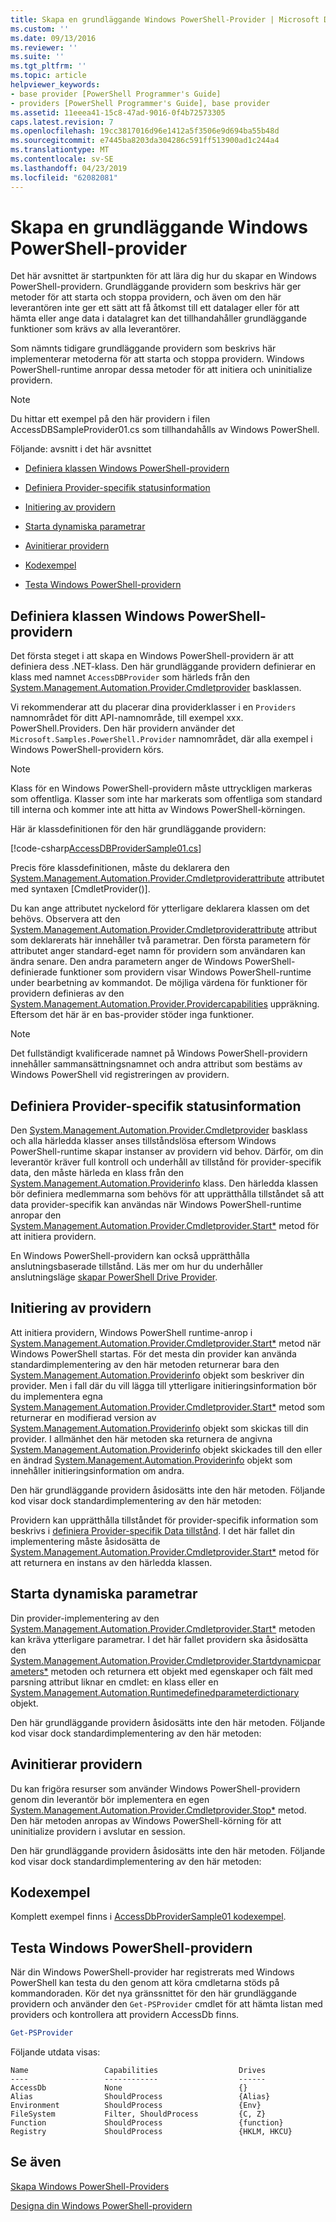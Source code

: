 ```yaml
---
title: Skapa en grundläggande Windows PowerShell-Provider | Microsoft Docs
ms.custom: ''
ms.date: 09/13/2016
ms.reviewer: ''
ms.suite: ''
ms.tgt_pltfrm: ''
ms.topic: article
helpviewer_keywords:
- base provider [PowerShell Programmer's Guide]
- providers [PowerShell Programmer's Guide], base provider
ms.assetid: 11eeea41-15c8-47ad-9016-0f4b72573305
caps.latest.revision: 7
ms.openlocfilehash: 19cc3817016d96e1412a5f3506e9d694ba55b48d
ms.sourcegitcommit: e7445ba8203da304286c591ff513900ad1c244a4
ms.translationtype: MT
ms.contentlocale: sv-SE
ms.lasthandoff: 04/23/2019
ms.locfileid: "62082081"
---
```

# <a name="creating-a-basic-windows-powershell-provider"></a>Skapa en grundläggande Windows PowerShell-provider

Det här avsnittet är startpunkten för att lära dig hur du skapar en Windows PowerShell-providern. Grundläggande providern som beskrivs här ger metoder för att starta och stoppa providern, och även om den här leverantören inte ger ett sätt att få åtkomst till ett datalager eller för att hämta eller ange data i datalagret kan det tillhandahåller grundläggande funktioner som krävs av alla leverantörer.

Som nämnts tidigare grundläggande providern som beskrivs här implementerar metoderna för att starta och stoppa providern. Windows PowerShell-runtime anropar dessa metoder för att initiera och uninitialize providern.

> [!NOTE]
> Du hittar ett exempel på den här providern i filen AccessDBSampleProvider01.cs som tillhandahålls av Windows PowerShell.

Följande: avsnitt i det här avsnittet

- [Definiera klassen Windows PowerShell-providern](#Defining-the-Windows-PowerShell-Provider-Class)

- [Definiera Provider-specifik statusinformation](#Defining-Provider-Specific-State-Information)

- [Initiering av providern](#Initializing-the-Provider)

- [Starta dynamiska parametrar](#Start-Dynamic-Parameters)

- [Avinitierar providern](#Uninitializing-the-Provider)

- [Kodexempel](#Code-Sample)

- [Testa Windows PowerShell-providern](#Testing-the-Windows-PowerShell-Provider)

## <a name="defining-the-windows-powershell-provider-class"></a>Definiera klassen Windows PowerShell-providern

Det första steget i att skapa en Windows PowerShell-providern är att definiera dess .NET-klass. Den här grundläggande providern definierar en klass med namnet `AccessDBProvider` som härleds från den [System.Management.Automation.Provider.Cmdletprovider](/dotnet/api/System.Management.Automation.Provider.CmdletProvider) basklassen.

Vi rekommenderar att du placerar dina providerklasser i en `Providers` namnområdet för ditt API-namnområde, till exempel xxx. PowerShell.Providers. Den här providern använder det `Microsoft.Samples.PowerShell.Provider` namnområdet, där alla exempel i Windows PowerShell-providern körs.

> [!NOTE]
> Klass för en Windows PowerShell-providern måste uttryckligen markeras som offentliga. Klasser som inte har markerats som offentliga som standard till interna och kommer inte att hitta av Windows PowerShell-körningen.

Här är klassdefinitionen för den här grundläggande providern:

[!code-csharp[AccessDBProviderSample01.cs](../../powershell-sdk-samples/SDK-2.0/csharp/AccessDBProviderSample01/AccessDBProviderSample01.cs#L23-L24 "AccessDBProviderSample01.cs")]

Precis före klassdefinitionen, måste du deklarera den [System.Management.Automation.Provider.Cmdletproviderattribute](/dotnet/api/System.Management.Automation.Provider.CmdletProviderAttribute) attributet med syntaxen [CmdletProvider()].

Du kan ange attributet nyckelord för ytterligare deklarera klassen om det behövs. Observera att den [System.Management.Automation.Provider.Cmdletproviderattribute](/dotnet/api/System.Management.Automation.Provider.CmdletProviderAttribute) attribut som deklarerats här innehåller två parametrar. Den första parametern för attributet anger standard-eget namn för providern som användaren kan ändra senare. Den andra parametern anger de Windows PowerShell-definierade funktioner som providern visar Windows PowerShell-runtime under bearbetning av kommandot. De möjliga värdena för funktioner för providern definieras av den [System.Management.Automation.Provider.Providercapabilities](/dotnet/api/System.Management.Automation.Provider.ProviderCapabilities) uppräkning. Eftersom det här är en bas-provider stöder inga funktioner.

> [!NOTE]
> Det fullständigt kvalificerade namnet på Windows PowerShell-providern innehåller sammansättningsnamnet och andra attribut som bestäms av Windows PowerShell vid registreringen av providern.

## <a name="defining-provider-specific-state-information"></a>Definiera Provider-specifik statusinformation

Den [System.Management.Automation.Provider.Cmdletprovider](/dotnet/api/System.Management.Automation.Provider.CmdletProvider) basklass och alla härledda klasser anses tillståndslösa eftersom Windows PowerShell-runtime skapar instanser av providern vid behov. Därför, om din leverantör kräver full kontroll och underhåll av tillstånd för provider-specifik data, den måste härleda en klass från den [System.Management.Automation.Providerinfo](/dotnet/api/System.Management.Automation.ProviderInfo) klass. Den härledda klassen bör definiera medlemmarna som behövs för att upprätthålla tillståndet så att data provider-specifik kan användas när Windows PowerShell-runtime anropar den [System.Management.Automation.Provider.Cmdletprovider.Start*](/dotnet/api/System.Management.Automation.Provider.CmdletProvider.Start) metod för att initiera providern.

En Windows PowerShell-providern kan också upprätthålla anslutningsbaserade tillstånd. Läs mer om hur du underhåller anslutningsläge [skapar PowerShell Drive Provider](./creating-a-windows-powershell-drive-provider.md).

## <a name="initializing-the-provider"></a>Initiering av providern

Att initiera providern, Windows PowerShell runtime-anrop i [System.Management.Automation.Provider.Cmdletprovider.Start*](/dotnet/api/System.Management.Automation.Provider.CmdletProvider.Start) metod när Windows PowerShell startas. För det mesta din provider kan använda standardimplementering av den här metoden returnerar bara den [System.Management.Automation.Providerinfo](/dotnet/api/System.Management.Automation.ProviderInfo) objekt som beskriver din provider. Men i fall där du vill lägga till ytterligare initieringsinformation bör du implementera egna [System.Management.Automation.Provider.Cmdletprovider.Start*](/dotnet/api/System.Management.Automation.Provider.CmdletProvider.Start) metod som returnerar en modifierad version av [ System.Management.Automation.Providerinfo](/dotnet/api/System.Management.Automation.ProviderInfo) objekt som skickas till din provider. I allmänhet den här metoden ska returnera de angivna [System.Management.Automation.Providerinfo](/dotnet/api/System.Management.Automation.ProviderInfo) objekt skickades till den eller en ändrad [System.Management.Automation.Providerinfo](/dotnet/api/System.Management.Automation.ProviderInfo) objekt som innehåller initieringsinformation om andra.

Den här grundläggande providern åsidosätts inte den här metoden. Följande kod visar dock standardimplementering av den här metoden:

<!-- TODO!!!: review snippet reference  [!CODE [Msh_samplesaccessdbprov01#accessdbprov01ProviderStart](Msh_samplesaccessdbprov01#accessdbprov01ProviderStart)]  -->

Providern kan upprätthålla tillståndet för provider-specifik information som beskrivs i [definiera Provider-specifik Data tillstånd](#Defining-Provider-Specific-State-Information). I det här fallet din implementering måste åsidosätta de [System.Management.Automation.Provider.Cmdletprovider.Start*](/dotnet/api/System.Management.Automation.Provider.CmdletProvider.Start) metod för att returnera en instans av den härledda klassen.

## <a name="start-dynamic-parameters"></a>Starta dynamiska parametrar

Din provider-implementering av den [System.Management.Automation.Provider.Cmdletprovider.Start*](/dotnet/api/System.Management.Automation.Provider.CmdletProvider.Start) metoden kan kräva ytterligare parametrar. I det här fallet providern ska åsidosätta den [System.Management.Automation.Provider.Cmdletprovider.Startdynamicparameters*](/dotnet/api/System.Management.Automation.Provider.CmdletProvider.StartDynamicParameters) metoden och returnera ett objekt med egenskaper och fält med parsning attribut liknar en cmdlet: en klass eller en [System.Management.Automation.Runtimedefinedparameterdictionary](/dotnet/api/System.Management.Automation.RuntimeDefinedParameterDictionary) objekt.

Den här grundläggande providern åsidosätts inte den här metoden. Följande kod visar dock standardimplementering av den här metoden:

<!-- TODO!!!: review snippet reference  [!CODE [Msh_samplesaccessdbprov01#accessdbprov01ProviderDynamicParameters](Msh_samplesaccessdbprov01#accessdbprov01ProviderDynamicParameters)]  -->

## <a name="uninitializing-the-provider"></a>Avinitierar providern

Du kan frigöra resurser som använder Windows PowerShell-providern genom din leverantör bör implementera en egen [System.Management.Automation.Provider.Cmdletprovider.Stop*](/dotnet/api/System.Management.Automation.Provider.CmdletProvider.Stop) metod. Den här metoden anropas av Windows PowerShell-körning för att uninitialize providern i avslutar en session.

Den här grundläggande providern åsidosätts inte den här metoden. Följande kod visar dock standardimplementering av den här metoden:

<!-- TODO!!!: review snippet reference  [!CODE [Msh_samplesaccessdbprov01#accessdbprov01ProviderStop](Msh_samplesaccessdbprov01#accessdbprov01ProviderStop)]  -->

## <a name="code-sample"></a>Kodexempel

Komplett exempel finns i [AccessDbProviderSample01 kodexempel](./accessdbprovidersample01-code-sample.md).

## <a name="testing-the-windows-powershell-provider"></a>Testa Windows PowerShell-providern

När din Windows PowerShell-provider har registrerats med Windows PowerShell kan testa du den genom att köra cmdletarna stöds på kommandoraden. Kör det nya gränssnittet för den här grundläggande providern och använder den `Get-PSProvider` cmdlet för att hämta listan med providers och kontrollera att providern AccessDb finns.

```powershell
Get-PSProvider
```

Följande utdata visas:

```output
Name                 Capabilities                  Drives
----                 ------------                  ------
AccessDb             None                          {}
Alias                ShouldProcess                 {Alias}
Environment          ShouldProcess                 {Env}
FileSystem           Filter, ShouldProcess         {C, Z}
Function             ShouldProcess                 {function}
Registry             ShouldProcess                 {HKLM, HKCU}
```

## <a name="see-also"></a>Se även

[Skapa Windows PowerShell-Providers](./how-to-create-a-windows-powershell-provider.md)

[Designa din Windows PowerShell-providern](./designing-your-windows-powershell-provider.md)